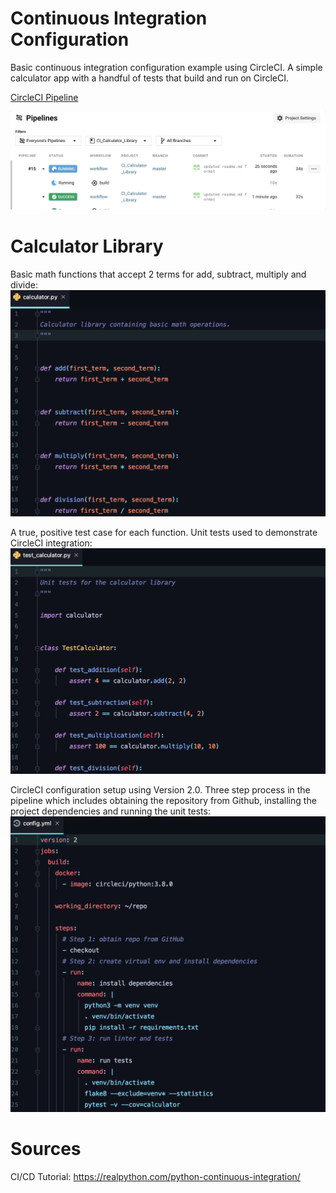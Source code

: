 # Continuous Integration Configuration
Basic continuous integration configuration example using CircleCI.  A simple calculator app with a handful of tests that build and run on CircleCI.

[CircleCI Pipeline](https://app.circleci.com/pipelines/github/rgluys/CI_Calculator_Library)

![CircleCI](demo/circleci.gif)

# Calculator Library

Basic math functions that accept 2 terms for add, subtract, multiply and divide:
![CI_Calc_Lib_calculator](demo/CI_Calc_Lib_calculator.py.png)

A true, positive test case for each function.  Unit tests used to demonstrate CircleCI integration:
![CI_Calc_Lib_test_calculator](demo/CI_Calc_Lib_test_calculator.py.png)


CircleCI configuration setup using Version 2.0.  Three step process in the pipeline which includes obtaining the repository from Github, installing the project dependencies and running the unit tests:
![CI_Calc_Lib_config](demo/CI_Calc_Lib_config.yml.png)

# Sources
CI/CD Tutorial: https://realpython.com/python-continuous-integration/

